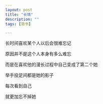 ```yaml
---
layout: post
title: "长情"
description: ""
tags: [简书]

---
```


长时间喜欢某个人以后会很难忘记

原因并不是这个人本身有多么难忘

而是在喜欢他的漫长过程中自己变成了第二个她

举手投足间都是她的影子

每次看到自己

就更加忘不掉她

